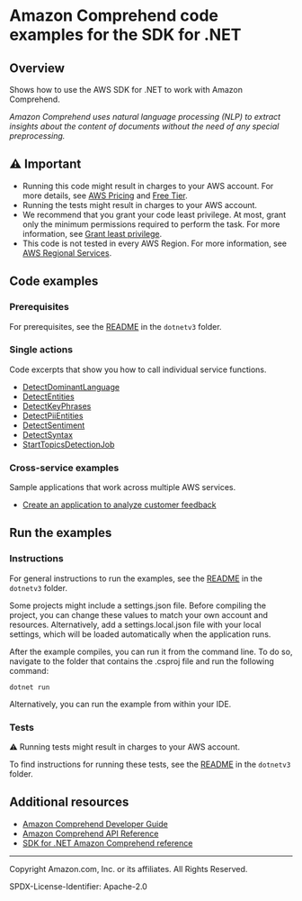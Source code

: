 # Amazon Comprehend code examples for the SDK for .NET

## Overview

Shows how to use the AWS SDK for .NET to work with Amazon Comprehend.

<!--custom.overview.start-->
<!--custom.overview.end-->

_Amazon Comprehend uses natural language processing (NLP) to extract insights about the content of documents without the need of any special preprocessing._

## ⚠ Important

* Running this code might result in charges to your AWS account. For more details, see [AWS Pricing](https://aws.amazon.com/pricing/) and [Free Tier](https://aws.amazon.com/free/).
* Running the tests might result in charges to your AWS account.
* We recommend that you grant your code least privilege. At most, grant only the minimum permissions required to perform the task. For more information, see [Grant least privilege](https://docs.aws.amazon.com/IAM/latest/UserGuide/best-practices.html#grant-least-privilege).
* This code is not tested in every AWS Region. For more information, see [AWS Regional Services](https://aws.amazon.com/about-aws/global-infrastructure/regional-product-services).

<!--custom.important.start-->
<!--custom.important.end-->

## Code examples

### Prerequisites

For prerequisites, see the [README](../README.md#Prerequisites) in the `dotnetv3` folder.


<!--custom.prerequisites.start-->
<!--custom.prerequisites.end-->

### Single actions

Code excerpts that show you how to call individual service functions.

- [DetectDominantLanguage](DetectDominantLanguageExample/DetectDominantLanguageExample/DetectDominantLanguage.cs#L6)
- [DetectEntities](DetectEntitiesExample/DetectEntitiesExample/DetectEntities.cs#L6)
- [DetectKeyPhrases](DetectKeyPhraseExample/DetectKeyPhraseExample/DetectKeyPhrase.cs#L6)
- [DetectPiiEntities](DetectingPIIExample/DetectingPIIExample/DetectingPII.cs#L6)
- [DetectSentiment](DetectSentimentExample/DetectSentimentExample/DetectSentiment.cs#L6)
- [DetectSyntax](DetectingSyntaxExample/DetectingSyntaxExample/DetectingSyntax.cs#L6)
- [StartTopicsDetectionJob](TopicModelingExample/TopicModelingExample/TopicModeling.cs#L6)

### Cross-service examples

Sample applications that work across multiple AWS services.

- [Create an application to analyze customer feedback](../cross-service/FeedbackSentimentAnalyzer)


<!--custom.examples.start-->
<!--custom.examples.end-->

## Run the examples

### Instructions

For general instructions to run the examples, see the
[README](../README.md#building-and-running-the-code-examples) in the `dotnetv3` folder.

Some projects might include a settings.json file. Before compiling the project,
you can change these values to match your own account and resources. Alternatively,
add a settings.local.json file with your local settings, which will be loaded automatically
when the application runs.

After the example compiles, you can run it from the command line. To do so, navigate to
the folder that contains the .csproj file and run the following command:

```
dotnet run
```

Alternatively, you can run the example from within your IDE.


<!--custom.instructions.start-->
<!--custom.instructions.end-->



### Tests

⚠ Running tests might result in charges to your AWS account.


To find instructions for running these tests, see the [README](../README.md#Tests)
in the `dotnetv3` folder.



<!--custom.tests.start-->
<!--custom.tests.end-->

## Additional resources

- [Amazon Comprehend Developer Guide](https://docs.aws.amazon.com/comprehend/latest/dg/what-is.html)
- [Amazon Comprehend API Reference](https://docs.aws.amazon.com/comprehend/latest/APIReference/welcome.html)
- [SDK for .NET Amazon Comprehend reference](https://docs.aws.amazon.com/sdkfornet/v3/apidocs/items/Comprehend/NComprehend.html)

<!--custom.resources.start-->
<!--custom.resources.end-->

---

Copyright Amazon.com, Inc. or its affiliates. All Rights Reserved.

SPDX-License-Identifier: Apache-2.0
